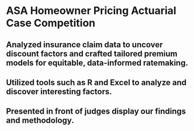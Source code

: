 # ASA Homeowner Pricing Actuarial Case Competition

## Analyzed insurance claim data to uncover discount factors and crafted tailored premium models for equitable, data-informed ratemaking.
## Utilized tools such as R and Excel to analyze and discover interesting factors.
## Presented in front of judges display our findings and methodology.
